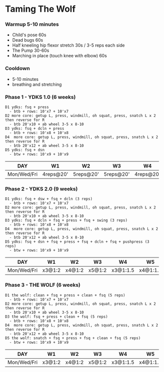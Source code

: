 
# Taming The Wolf

### Warmup 5-10 minutes

- Child's pose 60s
- Dead bugs 60s
- Half kneeling hip flexor stretch 30s / 3-5 reps each side
- The Pump 30-60s
- Marching in place (touch knee with elbow) 60s

### Cooldown
- 5-10 minutes
- breathing and stretching

### Phase 1 - YDKS 1.0 (6 weeks)
```
D1 ydks: fsq + press
  - btb + rows: 10'x7 + 10'x7
D2 more core: getup L, press, windmill, oh squat, press, snatch L x 2 then reverse for R
  - btb 20'x10 + ab wheel 3-5 x 8-10
D3 ydks: fsq + dcln + press
  - btb + rows: 10'x8 + 10'x8
D4  more core: getup L, press, windmill, oh squat, press, snatch L x 2 then reverse for R
  - btb 20'x12 + ab wheel 3-5 x 8-10
D5 ydks: fsq + dsn
  - btw + rows: 10'x9 + 10'x9
```

DAY | W1 | W2 | W3 | W4 | W5 | W6
--- | --- | --- | --- | --- | --- | ---
Mon/Wed/Fri | 4reps@20' | 5reps@20' | 5reps@20' | 4reps@20' | 5reps@20' | 6reps@20'

### Phase 2 - YDKS 2.0 (9 weeks)
```
D1 ydks: fsq + dsw + fsq + dcln (3 reps)
  - btb + rows: 10'x7 + 10'x7
D2 more core: getup L, press, windmill, oh squat, press, snatch L x 2 then reverse for R
  - btb 20'x10 + ab wheel 3-5 x 8-10
D3 ydks: fsq + dcln + fsq + press + fsq + swing (3 reps)
  - btb + rows: 10'x8 + 10'x8
D4  more core: getup L, press, windmill, oh squat, press, snatch L x 2 then reverse for R
  - btb 20'x12 + ab wheel 3-5 x 8-10
D5 ydks: fsq + dsn + fsq + press + fsq + dcln + fsq + pushpress (3 reps)
  - btw + rows: 10'x9 + 10'x9
```

DAY | W1 | W2 | W3 | W4 | W5 | W6 | W7 | W8 | W9
--- | --- | --- | --- | --- | --- | --- | --- | --- | --- 
Mon/Wed/Fri | x3@1:2 | x4@1:2 | x5@1:2 | x3@1:1.5 | x4@1:1.5 | x5@1:1.5 | x3@1:1 | x4@1:1 | x5@1:1

### Phase 3 - THE WOLF (6 weeks)
```
D1 the wolf: clean + fsq + press + clean + fsq (5 reps)
  - btb + rows: 10'x7 + 10'x7
D2 more core: getup L, press, windmill, oh squat, press, snatch L x 2 then reverse for R
  - btb 20'x10 + ab wheel 3-5 x 8-10
D3 the wolf: fsq + press + clean + fsq (5 reps)
  - btb + rows: 10'x8 + 10'x8
D4  more core: getup L, press, windmill, oh squat, press, snatch L x 2 then reverse for R
  - btb 20'x12 + ab wheel 3-5 x 8-10
D5 the wolf: snatch + fsq + press + fsq + clean + fsq (5 reps)
  - btw + rows: 10'x9 + 10'x9
```

DAY | W1 | W2 | W3 | W4 | W5 | W6
--- | --- | --- | --- | --- | --- | ---
Mon/Wed/Fri | x3@1:2 | x4@1:2 | x5@1:2 | x3@1:1.5 | x4@1:1.5 | x5@1:1.5
